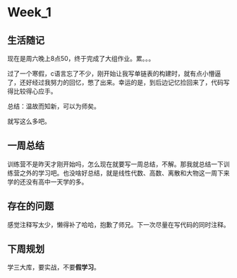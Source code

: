 # Week_1

## 生活随记

现在是周六晚上8点50，终于完成了大组作业。累。。。

过了一个寒假，c语言忘了不少，刚开始让我写单链表的构建时，就有点小懵逼了，还好经过我努力的回忆，憋了出来。幸运的是，到后边记忆捡回来了，代码写得比较得心应手。

总结：温故而知新，可以为师矣。

就写这么多吧。

## 一周总结

训练营不是昨天才刚开始吗，怎么现在就要写一周总结，不解。那我就总结一下训练营之外的学习吧。也没啥好总结，就是线性代数、高数、离散和大物这一周下来学的还没有高中一天学的多。

## 存在的问题

感觉注释写太少，懒得补了哈哈，抱歉了师兄。下一次尽量在写代码的同时注释。

## 下周规划

学三大库，要实战，不要**假学习**。
